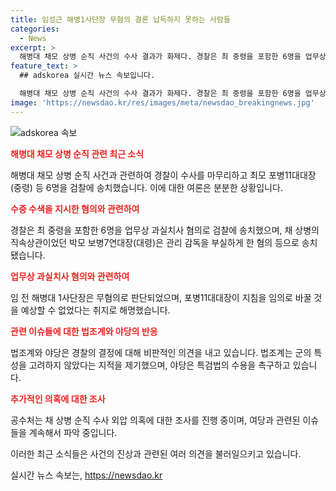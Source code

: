 ```yaml
---
title: 임성근 해병1사단장 무혐의 결론 납득하지 못하는 사람들
categories:
  - News
excerpt: >
  해병대 채모 상병 순직 사건의 수사 결과가 화제다. 경찰은 최 중령을 포함한 6명을 업무상 과실치사 혐의로 검찰에 송치했다. 그러나 임성근 전 해병대 1사단장은 무혐의로 판단되었다. 이에 더불어민주당과 야당은 비판과 반발을 표명했으며, 법조계에서는 경찰의 결정에 대한 지적도 나왔다. 경찰은 군의 특성을 고려하여 법리를 적용해야 한다는 의견도 있다. 결과에 대한 다양한 반응 속에서 공수처는 추가 조사를 진행하고 있다.
feature_text: >
  ## adskorea 실시간 뉴스 속보입니다.

  해병대 채모 상병 순직 사건의 수사 결과가 화제다. 경찰은 최 중령을 포함한 6명을 업무상 과실치사 혐의로 검찰에 송치했다. 그러나 임성근 전 해병대 1사단장은 무혐의로 판단되었다. 이에 더불어민주당과 야당은 비판과 반발을 표명했으며, 법조계에서는 경찰의 결정에 대한 지적도 나왔다. 경찰은 군의 특성을 고려하여 법리를 적용해야 한다는 의견도 있다. 결과에 대한 다양한 반응 속에서 공수처는 추가 조사를 진행하고 있다.
image: 'https://newsdao.kr/res/images/meta/newsdao_breakingnews.jpg'
---
```


<p><img src="https://newsdao.kr/res/images/meta/newsdao_breakingnews.jpg" alt="adskorea 속보" /></p>

<p><b><span style="color: #ee2323;">해병대 채모 상병 순직 관련 최근 소식</span></b></p>

<p>해병대 채모 상병 순직 사건과 관련하여 경찰이 수사를 마무리하고 최모 포병11대대장(중령) 등 6명을 검찰에 송치했습니다. 이에 대한 여론은 분분한 상황입니다.</p>

<p><b><span style="color: #ee2323;">수중 수색을 지시한 혐의와 관련하여</span></b></p>

<p>경찰은 최 중령을 포함한 6명을 업무상 과실치사 혐의로 검찰에 송치했으며, 채 상병의 직속상관이었던 박모 보병7연대장(대령)은 관리 감독을 부실하게 한 혐의 등으로 송치됐습니다. </p>

<p><b><span style="color: #ee2323;">업무상 과실치사 혐의와 관련하여</span></b></p>

<p>임 전 해병대 1사단장은 무혐의로 판단되었으며, 포병11대대장이 지침을 임의로 바꿀 것을 예상할 수 없었다는 취지로 해명했습니다.</p>

<p><b><span style="color: #ee2323;">관련 이슈들에 대한 법조계와 야당의 반응</span></b></p>

<p>법조계와 야당은 경찰의 결정에 대해 비판적인 의견을 내고 있습니다. 법조계는 군의 특성을 고려하지 않았다는 지적을 제기했으며, 야당은 특검법의 수용을 촉구하고 있습니다.</p>

<p><b><span style="color: #ee2323;">추가적인 의혹에 대한 조사</span></b></p>

<p>공수처는 채 상병 순직 수사 외압 의혹에 대한 조사를 진행 중이며, 여당과 관련된 이슈들을 계속해서 파악 중입니다. </p>

<p>이러한 최근 소식들은 사건의 진상과 관련된 여러 의견을 불러일으키고 있습니다.</p>
실시간 뉴스 속보는, <a href="https://newsdao.kr" rel="dofollow">https://newsdao.kr</a>


